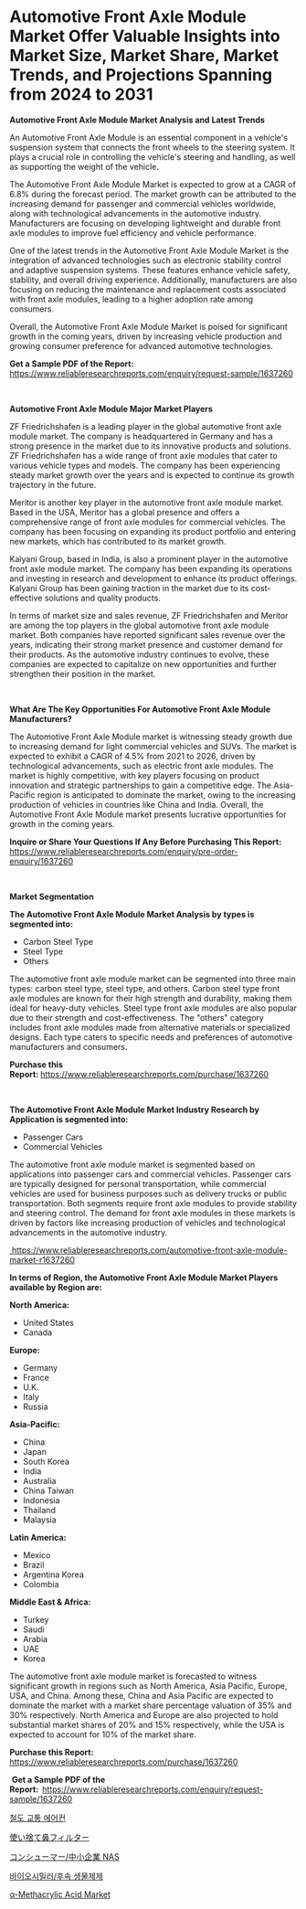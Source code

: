 <p><h1>Automotive Front Axle Module Market Offer Valuable Insights into Market Size, Market Share, Market Trends, and Projections Spanning from 2024 to 2031</h1></p><p><strong>Automotive Front Axle Module Market Analysis and Latest Trends</strong></p>
<p><p>An Automotive Front Axle Module is an essential component in a vehicle's suspension system that connects the front wheels to the steering system. It plays a crucial role in controlling the vehicle's steering and handling, as well as supporting the weight of the vehicle. </p><p>The Automotive Front Axle Module Market is expected to grow at a CAGR of 6.8% during the forecast period. The market growth can be attributed to the increasing demand for passenger and commercial vehicles worldwide, along with technological advancements in the automotive industry. Manufacturers are focusing on developing lightweight and durable front axle modules to improve fuel efficiency and vehicle performance.</p><p>One of the latest trends in the Automotive Front Axle Module Market is the integration of advanced technologies such as electronic stability control and adaptive suspension systems. These features enhance vehicle safety, stability, and overall driving experience. Additionally, manufacturers are also focusing on reducing the maintenance and replacement costs associated with front axle modules, leading to a higher adoption rate among consumers.</p><p>Overall, the Automotive Front Axle Module Market is poised for significant growth in the coming years, driven by increasing vehicle production and growing consumer preference for advanced automotive technologies.</p></p>
<p><strong>Get a Sample PDF of the Report:&nbsp;</strong> <a href="https://www.reliableresearchreports.com/enquiry/request-sample/1637260">https://www.reliableresearchreports.com/enquiry/request-sample/1637260</a></p>
<p>&nbsp;</p>
<p><strong>Automotive Front Axle Module Major Market Players</strong></p>
<p><p>ZF Friedrichshafen is a leading player in the global automotive front axle module market. The company is headquartered in Germany and has a strong presence in the market due to its innovative products and solutions. ZF Friedrichshafen has a wide range of front axle modules that cater to various vehicle types and models. The company has been experiencing steady market growth over the years and is expected to continue its growth trajectory in the future.</p><p>Meritor is another key player in the automotive front axle module market. Based in the USA, Meritor has a global presence and offers a comprehensive range of front axle modules for commercial vehicles. The company has been focusing on expanding its product portfolio and entering new markets, which has contributed to its market growth.</p><p>Kalyani Group, based in India, is also a prominent player in the automotive front axle module market. The company has been expanding its operations and investing in research and development to enhance its product offerings. Kalyani Group has been gaining traction in the market due to its cost-effective solutions and quality products.</p><p>In terms of market size and sales revenue, ZF Friedrichshafen and Meritor are among the top players in the global automotive front axle module market. Both companies have reported significant sales revenue over the years, indicating their strong market presence and customer demand for their products. As the automotive industry continues to evolve, these companies are expected to capitalize on new opportunities and further strengthen their position in the market.</p></p>
<p>&nbsp;</p>
<p><strong>What Are The Key Opportunities For Automotive Front Axle Module Manufacturers?</strong></p>
<p><p>The Automotive Front Axle Module market is witnessing steady growth due to increasing demand for light commercial vehicles and SUVs. The market is expected to exhibit a CAGR of 4.5% from 2021 to 2026, driven by technological advancements, such as electric front axle modules. The market is highly competitive, with key players focusing on product innovation and strategic partnerships to gain a competitive edge. The Asia-Pacific region is anticipated to dominate the market, owing to the increasing production of vehicles in countries like China and India. Overall, the Automotive Front Axle Module market presents lucrative opportunities for growth in the coming years.</p></p>
<p><strong>Inquire or Share Your Questions If Any Before Purchasing This Report:</strong> <a href="https://www.reliableresearchreports.com/enquiry/pre-order-enquiry/1637260">https://www.reliableresearchreports.com/enquiry/pre-order-enquiry/1637260</a></p>
<p>&nbsp;</p>
<p><strong>Market Segmentation</strong></p>
<p><strong>The Automotive Front Axle Module Market Analysis by types is segmented into:</strong></p>
<p><ul><li>Carbon Steel Type</li><li>Steel Type</li><li>Others</li></ul></p>
<p><p>The automotive front axle module market can be segmented into three main types: carbon steel type, steel type, and others. Carbon steel type front axle modules are known for their high strength and durability, making them ideal for heavy-duty vehicles. Steel type front axle modules are also popular due to their strength and cost-effectiveness. The "others" category includes front axle modules made from alternative materials or specialized designs. Each type caters to specific needs and preferences of automotive manufacturers and consumers.</p></p>
<p><strong>Purchase this Report:&nbsp;</strong><a href="https://www.reliableresearchreports.com/purchase/1637260">https://www.reliableresearchreports.com/purchase/1637260</a></p>
<p>&nbsp;</p>
<p><strong>The Automotive Front Axle Module Market Industry Research by Application is segmented into:</strong></p>
<p><ul><li>Passenger Cars</li><li>Commercial Vehicles</li></ul></p>
<p><p>The automotive front axle module market is segmented based on applications into passenger cars and commercial vehicles. Passenger cars are typically designed for personal transportation, while commercial vehicles are used for business purposes such as delivery trucks or public transportation. Both segments require front axle modules to provide stability and steering control. The demand for front axle modules in these markets is driven by factors like increasing production of vehicles and technological advancements in the automotive industry.</p></p>
<p><a href="https://www.reliableresearchreports.com/automotive-front-axle-module-market-r1637260">&nbsp;https://www.reliableresearchreports.com/automotive-front-axle-module-market-r1637260</a></p>
<p><strong>In terms of Region, the Automotive Front Axle Module Market Players available by Region are:</strong></p>
<p>
    <p> <strong> North America: </strong>
        <ul>
            <li>United States</li>
            <li>Canada</li>
        </ul>
        </p> 
    <p> <strong> Europe: </strong>
        <ul>
            <li>Germany</li>
            <li>France</li>
            <li>U.K.</li>
            <li>Italy</li>
            <li>Russia</li>
        </ul>
        </p> 
    <p> <strong> Asia-Pacific: </strong>
        <ul>
            <li>China</li>
            <li>Japan</li>
            <li>South Korea</li>
            <li>India</li>
            <li>Australia</li>
            <li>China Taiwan</li>
            <li>Indonesia</li>
            <li>Thailand</li>
            <li>Malaysia</li>
        </ul>
        </p> 
    <p> <strong> Latin America: </strong>
        <ul>
            <li>Mexico</li>
            <li>Brazil</li>
            <li>Argentina Korea</li>
            <li>Colombia</li>
        </ul>
        </p> 
    <p> <strong> Middle East & Africa: </strong>
        <ul>
            <li>Turkey</li>
            <li>Saudi</li>
            <li>Arabia</li>
            <li>UAE</li>
            <li>Korea</li>
        </ul>
    </p>
    </p>
<p><p>The automotive front axle module market is forecasted to witness significant growth in regions such as North America, Asia Pacific, Europe, USA, and China. Among these, China and Asia Pacific are expected to dominate the market with a market share percentage valuation of 35% and 30% respectively. North America and Europe are also projected to hold substantial market shares of 20% and 15% respectively, while the USA is expected to account for 10% of the market share.</p></p>
<p><strong>Purchase this Report: </strong><a href="https://www.reliableresearchreports.com/purchase/1637260">https://www.reliableresearchreports.com/purchase/1637260</a></p>
<p>&nbsp;<strong>Get a Sample PDF of the Report:&nbsp;&nbsp;</strong><a href="https://www.reliableresearchreports.com/enquiry/request-sample/1637260">https://www.reliableresearchreports.com/enquiry/request-sample/1637260</a></p>
<p><strong></strong></p>
<p><p><a href="https://github.com/DavidRobb19/Market-Research-Report-List-1/blob/main/284921985237.md">철도 교통 에어컨</a></p><p><a href="https://github.com/BrionnaBoyle/Market-Research-Report-List-1/blob/main/866567592682.md">使い捨て鼻フィルター</a></p><p><a href="https://medium.com/@ryleebauch2023/%E6%B6%88%E8%B2%BB%E8%80%85%E3%81%A8smb-nas%E5%B8%82%E5%A0%B4%E3%81%AE%E8%A6%8B%E9%80%9A%E3%81%97-%E5%B8%82%E5%A0%B4%E5%8B%95%E5%90%91-%E6%88%90%E9%95%B7-2024%E5%B9%B4%E3%81%8B%E3%82%892031%E5%B9%B4%E3%81%BE%E3%81%A7%E3%81%AE%E4%BA%88%E6%B8%AC-bd037d201210">コンシューマー/中小企業 NAS</a></p><p><a href="https://github.com/rustymarie2024/Market-Research-Report-List-1/blob/main/497705884183.md">바이오시밀러/후속 생물제제</a></p><p><a href="https://github.com/Sinjinluong3e0awx2m195k76/Market-Research-Report-List-2/blob/main/a-methacrylic-acid-market.md">α-Methacrylic Acid Market</a></p></p>
